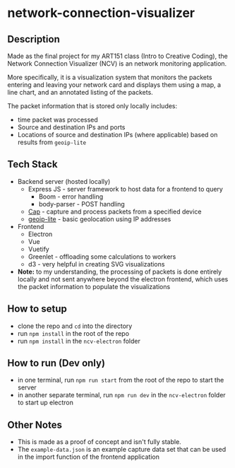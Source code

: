 # network-connection-visualizer

## Description

Made as the final project for my ART151 class (Intro to Creative Coding), the Network Connection Visualizer (NCV) is an network monitoring application.

More specifically, it is a visualization system that monitors the packets entering and leaving your network card and displays them using a map, a line chart, and an annotated listing of the packets.

The packet information that is stored only locally includes:

* time packet was processed
* Source and destination IPs and ports
* Locations of source and destination IPs (where applicable) based on results from `geoip-lite`

## Tech Stack
* Backend server (hosted locally)
  * Express JS - server framework to host data for a frontend to query
    * Boom - error handling
    * body-parser - POST handling  
  * [Cap](https://github.com/mscdex/cap) - capture and process packets from a specified device
  * [geoip-lite](https://github.com/bluesmoon/node-geoip) - basic geolocation using IP addresses
* Frontend
  * Electron
  * Vue
  * Vuetify
  * Greenlet - offloading some calculations to workers
  * d3 - very helpful in creating SVG visualizations
* **Note:** to my understanding, the processing of packets is done entirely locally and not sent anywhere beyond the electron frontend, which uses the packet information to populate the visualizations

## How to setup

* clone the repo and `cd` into the directory
* run `npm install` in the root of the repo
* run `npm install` in the `ncv-electron` folder

## How to run (Dev only)

* in one terminal, run `npm run start` from the root of the repo to start the server
* in another separate terminal, run `npm run dev` in the `ncv-electron` folder to start up electron

## Other Notes

* This is made as a proof of concept and isn't fully stable.
* The `example-data.json` is an example capture data set that can be used in the import function of the frontend application
